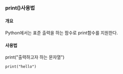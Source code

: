### print()사용법

#### 개요
Python에서는 표준 출력을 하는 팜수로 print함수를 지원한다.

#### 사용법
print("출력하고자 하는 문자열")

```
print("hello")
```
